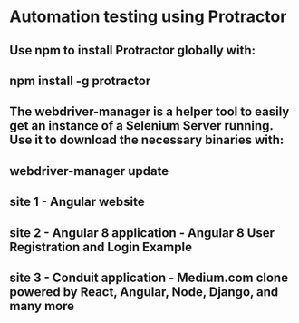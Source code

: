 # Automation testing using Protractor

Use npm to install Protractor globally with:
---------------------------------------------------------------------------------------------------------------------------
npm install -g protractor
---------------------------------------------------------------------------------------------------------------------------
The webdriver-manager is a helper tool to easily get an instance of a Selenium Server running. Use it to download the necessary binaries with:
---------------------------------------------------------------------------------------------------------------------------
webdriver-manager update
---------------------------------------------------------------------------------------------------------------------------
site 1 - Angular website
---------------------------------------------------------------------------------------------------------------------------
site 2 - Angular 8 application - Angular 8 User Registration and Login Example
---------------------------------------------------------------------------------------------------------------------------
site 3 - Conduit application - Medium.com clone powered by React, Angular, Node, Django, and many more
---------------------------------------------------------------------------------------------------------------------------
